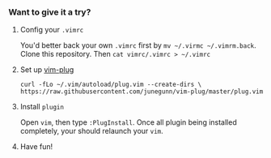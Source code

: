 ### Want to give it a try?

1. Config your `.vimrc`

    You'd better back your own `.vimrc` first by `mv ~/.virmc ~/.vimrm.back`.
    Clone this repository. Then `cat vimrc/.vimrc > ~/.vimrc`

2. Set up [vim-plug](https://github.com/junegunn/vim-plug)

    `curl -fLo ~/.vim/autoload/plug.vim --create-dirs \
        https://raw.githubusercontent.com/junegunn/vim-plug/master/plug.vim`

3. Install `plugin`

    Open `vim`, then type `:PlugInstall`.
    Once all plugin being installed completely, your should relaunch your `vim`.

4. Have fun!

